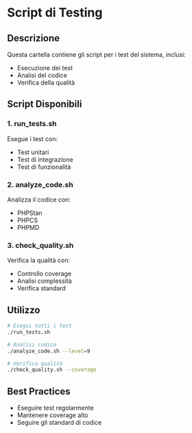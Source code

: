 # Script di Testing

## Descrizione
Questa cartella contiene gli script per i test del sistema, inclusi:
- Esecuzione dei test
- Analisi del codice
- Verifica della qualità

## Script Disponibili

### 1. run_tests.sh
Esegue i test con:
- Test unitari
- Test di integrazione
- Test di funzionalità

### 2. analyze_code.sh
Analizza il codice con:
- PHPStan
- PHPCS
- PHPMD

### 3. check_quality.sh
Verifica la qualità con:
- Controllo coverage
- Analisi complessità
- Verifica standard

## Utilizzo

```bash
# Esegui tutti i test
./run_tests.sh

# Analisi codice
./analyze_code.sh --level=9

# Verifica qualità
./check_quality.sh --coverage
```

## Best Practices
- Eseguire test regolarmente
- Mantenere coverage alto
- Seguire gli standard di codice 
